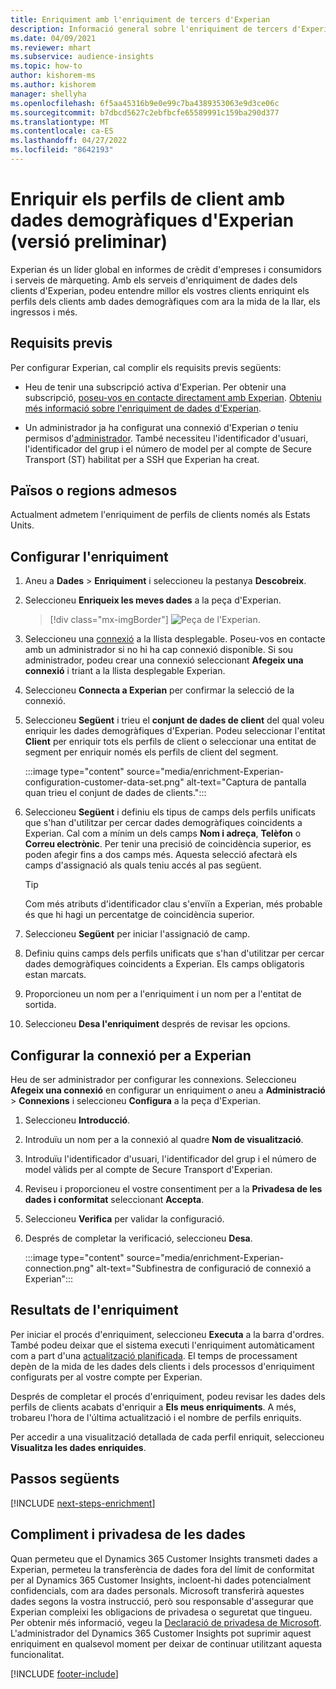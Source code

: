 ```yaml
---
title: Enriquiment amb l'enriquiment de tercers d'Experian
description: Informació general sobre l'enriquiment de tercers d'Experian.
ms.date: 04/09/2021
ms.reviewer: mhart
ms.subservice: audience-insights
ms.topic: how-to
author: kishorem-ms
ms.author: kishorem
manager: shellyha
ms.openlocfilehash: 6f5aa45316b9e0e99c7ba4389353063e9d3ce06c
ms.sourcegitcommit: b7dbcd5627c2ebfbcfe65589991c159ba290d377
ms.translationtype: MT
ms.contentlocale: ca-ES
ms.lasthandoff: 04/27/2022
ms.locfileid: "8642193"
---
```

# <a name="enrich-customer-profiles-with-demographics-from-experian-preview"></a>Enriquir els perfils de client amb dades demogràfiques d'Experian (versió preliminar)

Experian és un líder global en informes de crèdit d'empreses i consumidors i serveis de màrqueting. Amb els serveis d'enriquiment de dades dels clients d'Experian, podeu entendre millor els vostres clients enriquint els perfils dels clients amb dades demogràfiques com ara la mida de la llar, els ingressos i més.

## <a name="prerequisites"></a>Requisits previs

Per configurar Experian, cal complir els requisits previs següents:

- Heu de tenir una subscripció activa d'Experian. Per obtenir una subscripció, [poseu-vos en contacte directament amb Experian](https://www.experian.com/marketing-services/contact). [Obteniu més informació sobre l'enriquiment de dades d'Experian](https://www.experian.com/marketing-services/microsoft?cmpid=ems_web_mci_cdppage).

- Un administrador ja ha configurat una connexió d'Experian *o* teniu permisos d'[administrador](permissions.md#admin). També necessiteu l'identificador d'usuari, l'identificador del grup i el número de model per al compte de Secure Transport (ST) habilitat per a SSH que Experian ha creat.

## <a name="supported-countriesregions"></a>Països o regions admesos

Actualment admetem l'enriquiment de perfils de clients només als Estats Units.

## <a name="configure-the-enrichment"></a>Configurar l'enriquiment

1. Aneu a **Dades** > **Enriquiment** i seleccioneu la pestanya **Descobreix**.

1. Seleccioneu **Enriqueix les meves dades** a la peça d'Experian.

   > [!div class="mx-imgBorder"]
   > ![Peça de l'Experian.](media/experian-tile.png "Peça del Experian")
   > 

1. Seleccioneu una [connexió](connections.md) a la llista desplegable. Poseu-vos en contacte amb un administrador si no hi ha cap connexió disponible. Si sou administrador, podeu crear una connexió seleccionant **Afegeix una connexió** i triant a la llista desplegable Experian. 

1. Seleccioneu **Connecta a Experian** per confirmar la selecció de la connexió.

1.  Seleccioneu **Següent** i trieu el **conjunt de dades de client** del qual voleu enriquir les dades demogràfiques d'Experian. Podeu seleccionar l'entitat **Client** per enriquir tots els perfils de client o seleccionar una entitat de segment per enriquir només els perfils de client del segment.

    :::image type="content" source="media/enrichment-Experian-configuration-customer-data-set.png" alt-text="Captura de pantalla quan trieu el conjunt de dades de clients.":::

1. Seleccioneu **Següent** i definiu els tipus de camps dels perfils unificats que s'han d'utilitzar per cercar dades demogràfiques coincidents a Experian. Cal com a mínim un dels camps **Nom i adreça**, **Telèfon** o **Correu electrònic**. Per tenir una precisió de coincidència superior, es poden afegir fins a dos camps més. Aquesta selecció afectarà els camps d'assignació als quals teniu accés al pas següent.

    > [!TIP]
    > Com més atributs d'identificador clau s'enviïn a Experian, més probable és que hi hagi un percentatge de coincidència superior.

1. Seleccioneu **Següent** per iniciar l'assignació de camp.

1. Definiu quins camps dels perfils unificats que s'han d'utilitzar per cercar dades demogràfiques coincidents a Experian. Els camps obligatoris estan marcats.

1. Proporcioneu un nom per a l'enriquiment i un nom per a l'entitat de sortida.

1. Seleccioneu **Desa l'enriquiment** després de revisar les opcions.

## <a name="configure-the-connection-for-experian"></a>Configurar la connexió per a Experian 

Heu de ser administrador per configurar les connexions. Seleccioneu **Afegeix una connexió** en configurar un enriquiment *o* aneu a **Administració** > **Connexions** i seleccioneu **Configura** a la peça d'Experian.

1. Seleccioneu **Introducció**.

1. Introduïu un nom per a la connexió al quadre **Nom de visualització**.

1. Introduïu l'identificador d'usuari, l'identificador del grup i el número de model vàlids per al compte de Secure Transport d'Experian.

1. Reviseu i proporcioneu el vostre consentiment per a la **Privadesa de les dades i conformitat** seleccionant **Accepta**.

1. Seleccioneu **Verifica** per validar la configuració.

1. Després de completar la verificació, seleccioneu **Desa**.
   
   :::image type="content" source="media/enrichment-Experian-connection.png" alt-text="Subfinestra de configuració de connexió a Experian":::

## <a name="enrichment-results"></a>Resultats de l'enriquiment

Per iniciar el procés d'enriquiment, seleccioneu **Executa** a la barra d'ordres. També podeu deixar que el sistema executi l'enriquiment automàticament com a part d'una [actualització planificada](system.md#schedule-tab). El temps de processament depèn de la mida de les dades dels clients i dels processos d'enriquiment configurats per al vostre compte per Experian.

Després de completar el procés d'enriquiment, podeu revisar les dades dels perfils de clients acabats d'enriquir a **Els meus enriquiments**. A més, trobareu l'hora de l'última actualització i el nombre de perfils enriquits.

Per accedir a una visualització detallada de cada perfil enriquit, seleccioneu **Visualitza les dades enriquides**.

## <a name="next-steps"></a>Passos següents

[!INCLUDE [next-steps-enrichment](includes/next-steps-enrichment.md)]

## <a name="data-privacy-and-compliance"></a>Compliment i privadesa de les dades

Quan permeteu que el Dynamics 365 Customer Insights transmeti dades a Experian, permeteu la transferència de dades fora del límit de conformitat per al Dynamics 365 Customer Insights, incloent-hi dades potencialment confidencials, com ara dades personals. Microsoft transferirà aquestes dades segons la vostra instrucció, però sou responsable d'assegurar que Experian compleixi les obligacions de privadesa o seguretat que tingueu. Per obtenir més informació, vegeu la [Declaració de privadesa de Microsoft](https://go.microsoft.com/fwlink/?linkid=396732).
L'administrador del Dynamics 365 Customer Insights pot suprimir aquest enriquiment en qualsevol moment per deixar de continuar utilitzant aquesta funcionalitat.


[!INCLUDE [footer-include](includes/footer-banner.md)]
